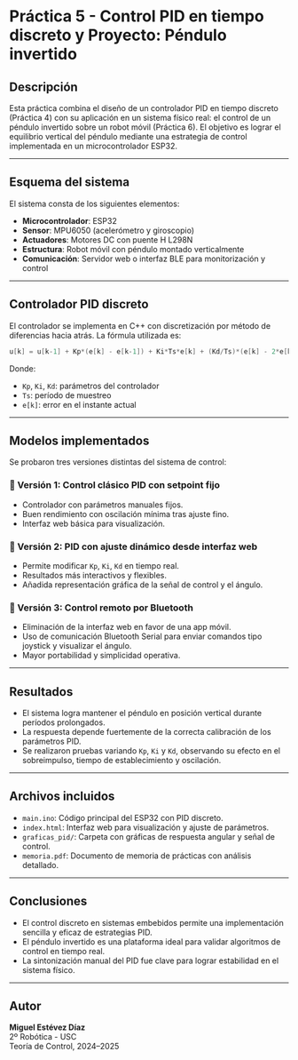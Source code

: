 # Práctica 5 - Control PID en tiempo discreto y Proyecto: Péndulo invertido

## Descripción

Esta práctica combina el diseño de un controlador PID en tiempo discreto (Práctica 4) con su aplicación en un sistema físico real: el control de un péndulo invertido sobre un robot móvil (Práctica 6). El objetivo es lograr el equilibrio vertical del péndulo mediante una estrategia de control implementada en un microcontrolador ESP32.

---

## Esquema del sistema

El sistema consta de los siguientes elementos:

- **Microcontrolador**: ESP32
- **Sensor**: MPU6050 (acelerómetro y giroscopio)
- **Actuadores**: Motores DC con puente H L298N
- **Estructura**: Robot móvil con péndulo montado verticalmente
- **Comunicación**: Servidor web o interfaz BLE para monitorización y control

---

## Controlador PID discreto

El controlador se implementa en C++ con discretización por método de diferencias hacia atrás. La fórmula utilizada es:

```cpp
u[k] = u[k-1] + Kp*(e[k] - e[k-1]) + Ki*Ts*e[k] + (Kd/Ts)*(e[k] - 2*e[k-1] + e[k-2])
```

Donde:

- `Kp`, `Ki`, `Kd`: parámetros del controlador
- `Ts`: período de muestreo
- `e[k]`: error en el instante actual

---

## Modelos implementados

Se probaron tres versiones distintas del sistema de control:

### 🔹 Versión 1: Control clásico PID con setpoint fijo
- Controlador con parámetros manuales fijos.
- Buen rendimiento con oscilación mínima tras ajuste fino.
- Interfaz web básica para visualización.

### 🔹 Versión 2: PID con ajuste dinámico desde interfaz web
- Permite modificar `Kp`, `Ki`, `Kd` en tiempo real.
- Resultados más interactivos y flexibles.
- Añadida representación gráfica de la señal de control y el ángulo.

### 🔹 Versión 3: Control remoto por Bluetooth
- Eliminación de la interfaz web en favor de una app móvil.
- Uso de comunicación Bluetooth Serial para enviar comandos tipo joystick y visualizar el ángulo.
- Mayor portabilidad y simplicidad operativa.

---

## Resultados

- El sistema logra mantener el péndulo en posición vertical durante períodos prolongados.
- La respuesta depende fuertemente de la correcta calibración de los parámetros PID.
- Se realizaron pruebas variando `Kp`, `Ki` y `Kd`, observando su efecto en el sobreimpulso, tiempo de establecimiento y oscilación.

---

## Archivos incluidos

- `main.ino`: Código principal del ESP32 con PID discreto.
- `index.html`: Interfaz web para visualización y ajuste de parámetros.
- `graficas_pid/`: Carpeta con gráficas de respuesta angular y señal de control.
- `memoria.pdf`: Documento de memoria de prácticas con análisis detallado.

---

## Conclusiones

- El control discreto en sistemas embebidos permite una implementación sencilla y eficaz de estrategias PID.
- El péndulo invertido es una plataforma ideal para validar algoritmos de control en tiempo real.
- La sintonización manual del PID fue clave para lograr estabilidad en el sistema físico.

---

## Autor

**Miguel Estévez Díaz**  
2º Robótica - USC  
Teoría de Control, 2024–2025
